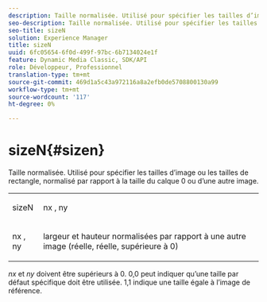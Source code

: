 ```yaml
---
description: Taille normalisée. Utilisé pour spécifier les tailles d’image ou les tailles de rectangle, normalisé par rapport à la taille du calque 0 ou d’une autre image.
seo-description: Taille normalisée. Utilisé pour spécifier les tailles d’image ou les tailles de rectangle, normalisé par rapport à la taille du calque 0 ou d’une autre image.
seo-title: sizeN
solution: Experience Manager
title: sizeN
uuid: 6fc05654-6f0d-499f-97bc-6b7134024e1f
feature: Dynamic Media Classic, SDK/API
role: Développeur, Professionnel
translation-type: tm+mt
source-git-commit: 469d1a5c43a972116a8a2efb0de5708800130a99
workflow-type: tm+mt
source-wordcount: '117'
ht-degree: 0%

---
```



# sizeN{#sizen}

Taille normalisée. Utilisé pour spécifier les tailles d’image ou les tailles de rectangle, normalisé par rapport à la taille du calque 0 ou d’une autre image.

<table id="simpletable_BB36205775D4447084E527E2630D28B9"> 
 <tr class="strow"> 
  <td class="stentry"> <p><span class="codeph"> <span class="varname"> sizeN</span> </span> </p></td> 
  <td class="stentry"> <p><span class="codeph"> <span class="varname"> nx</span> </span>,  <span class="codeph"><span class="varname"> ny</span></span> </p></td> 
 </tr> 
 <tr class="strow"> 
  <td class="stentry"> <p><span class="codeph"> <span class="varname"> nx</span> </span>,  <span class="codeph"><span class="varname"> ny</span></span> </p></td> 
  <td class="stentry"> <p>largeur et hauteur normalisées par rapport à une autre image (réelle, réelle, supérieure à 0) </p></td> 
 </tr> 
</table>

*nx* et *ny* doivent être supérieurs à 0. 0,0 peut indiquer qu’une taille par défaut spécifique doit être utilisée. 1,1 indique une taille égale à l’image de référence.
